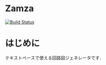 # Zamza
[![Build Status](https://travis-ci.org/HAYASAKA-Ryosuke/zamza.svg)](https://travis-ci.org/HAYASAKA-Ryosuke/zamza)


# はじめに

テキストベースで使える回路図ジェネレータです．

